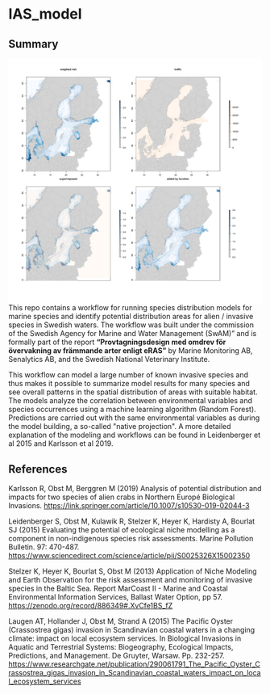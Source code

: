 # IAS_model

## Summary 

<img src=images/frontpage3.jpg width=530 align=right>

This repo contains a workflow for running species distribution models for marine species and identify potential distribution areas for alien / invasive species in Swedish waters. The workflow was built under the commission of the Swedish Agency for Marine and Water Management (SwAM)” and is formally part of the report **“Provtagningsdesign med omdrev för övervakning av främmande arter enligt eRAS”** by Marine Monitoring AB, Senalytics AB, and the Swedish National Veterinary Institute.

This workflow can model a large number of known invasive species and thus makes it possible to summarize model results for many species and see overall patterns in the spatial distribution of areas with suitable habitat. The models analyze the correlation between environmental variables and species occurrences using a machine learning algorithm (Random Forest). Predictions are carried out with the same environmental variables as during the model building, a so-called "native projection". A more detailed explanation of the modeling and workflows can be found in Leidenberger et al 2015 and Karlsson et al 2019.

## References

Karlsson R, Obst M, Berggren M (2019) Analysis of potential distribution and impacts for two species of alien crabs in Northern Europé Biological Invasions. https://link.springer.com/article/10.1007/s10530-019-02044-3

Leidenberger S, Obst M, Kulawik R, Stelzer K, Heyer K, Hardisty A, Bourlat SJ (2015) Evaluating the potential of ecological niche modelling as a component in non-indigenous species risk assessments. Marine Pollution Bulletin. 97: 470-487. https://www.sciencedirect.com/science/article/pii/S0025326X15002350

Stelzer K, Heyer K, Bourlat S, Obst M (2013) Application of Niche Modeling and Earth Observation for the risk assessment and monitoring of invasive species in the Baltic Sea. Report MarCoast II - Marine and Coastal Environmental Information Services, Ballast Water Option, pp 57. https://zenodo.org/record/886349#.XvCfe1BS_fZ

Laugen AT, Hollander J, Obst M, Strand A (2015) The Pacific Oyster (Crassostrea gigas) invasion in Scandinavian coastal waters in a changing climate: impact on local ecosystem services. In Biological Invasions in Aquatic and Terrestrial Systems: Biogeography, Ecological Impacts, Predictions, and Management. De Gruyter, Warsaw. Pp. 232-257. https://www.researchgate.net/publication/290061791_The_Pacific_Oyster_Crassostrea_gigas_invasion_in_Scandinavian_coastal_waters_impact_on_local_ecosystem_services
